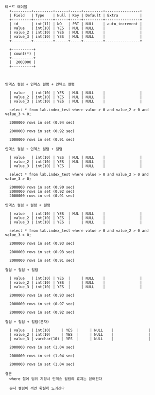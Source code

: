 



    테스트 테이블
      +---------+---------+------+-----+---------+----------------+
      | Field   | Type    | Null | Key | Default | Extra          |
      +---------+---------+------+-----+---------+----------------+
      | id      | int(11) | NO   | PRI | NULL    | auto_increment |
      | value   | int(10) | YES  | MUL | NULL    |                |
      | value_2 | int(10) | YES  | MUL | NULL    |                |
      | value_3 | int(10) | YES  | MUL | NULL    |                |
      +---------+---------+------+-----+---------+----------------+

      +----------+
      | count(*) |
      +----------+
      |  2000000 |
      +----------+



    인덱스 컬럼 + 인덱스 컬럼 + 인덱스 컬럼

      | value   | int(10) | YES  | MUL | NULL    |                |
      | value_2 | int(10) | YES  | MUL | NULL    |                |
      | value_3 | int(10) | YES  | MUL | NULL    |                |

      select * from lab.index_test where value > 0 and value_2 > 0 and value_3 > 0;

      2000000 rows in set (0.94 sec)

      2000000 rows in set (0.92 sec)

      2000000 rows in set (0.91 sec)

    인덱스 컬럼 + 인덱스 컬럼 + 컬럼

      | value   | int(10) | YES  | MUL | NULL    |                |
      | value_2 | int(10) | YES  | MUL | NULL    |                |
      | value_3 | int(10) | YES  |     | NULL    |                |

      select * from lab.index_test where value > 0 and value_2 > 0 and value_3 > 0;

      2000000 rows in set (0.90 sec)
      2000000 rows in set (0.92 sec)
      2000000 rows in set (0.91 sec)

    인덱스 컬럼 + 컬럼 + 컬럼

      | value   | int(10) | YES  | MUL | NULL    |                |
      | value_2 | int(10) | YES  |     | NULL    |                |
      | value_3 | int(10) | YES  |     | NULL    |                |

      select * from lab.index_test where value > 0 and value_2 > 0 and value_3 > 0;

      2000000 rows in set (0.93 sec)

      2000000 rows in set (0.93 sec)

      2000000 rows in set (0.91 sec)

    컬럼 + 컬럼 + 컬럼

      | value   | int(10) | YES  |     | NULL    |                |
      | value_2 | int(10) | YES  |     | NULL    |                |
      | value_3 | int(10) | YES  |     | NULL    |                |

      2000000 rows in set (0.93 sec)

      2000000 rows in set (0.97 sec)

      2000000 rows in set (0.92 sec)

    컬럼 + 컬럼 + 컬럼(문자)

      | value   | int(10)     | YES  |     | NULL    |                |
      | value_2 | int(10)     | YES  |     | NULL    |                |
      | value_3 | varchar(10) | YES  |     | NULL    |                |

      2000000 rows in set (1.04 sec)

      2000000 rows in set (1.04 sec)

      2000000 rows in set (1.04 sec)

    결론
      where 절에 범위 지정시 인덱스 컬럼의 효과는 없어진다
      
      문자 컬럼이 끼면 확실히 느려진다
